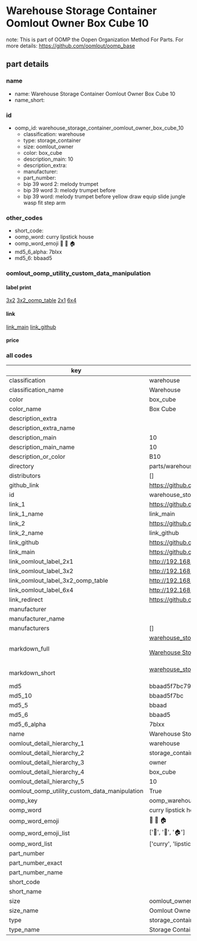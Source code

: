 # Warehouse Storage Container Oomlout Owner Box Cube 10  

note: This is part of OOMP the Oopen Organization Method For Parts. For more details: https://github.com/oomlout/oomp_base

##  part details
  







### name
* name: Warehouse Storage Container Oomlout Owner Box Cube 10
* name_short: 
### id
* oomp_id: warehouse_storage_container_oomlout_owner_box_cube_10
  * classification: warehouse
  * type: storage_container
  * size: oomlout_owner
  * color: box_cube
  * description_main: 10
  * description_extra: 
  * manufacturer: 
  * part_number: 
  * bip 39 word 2: melody trumpet
  * bip 39 word 3: melody trumpet before
  * bip 39 word: melody trumpet before yellow draw equip slide jungle wasp fit step arm

### other_codes
* short_code: 
* oomp_word: curry lipstick house
* oomp_word_emoji :curry: :lipstick: :house:
* md5_6_alpha: 7blxx
* md5_6: bbaad5






### oomlout_oomp_utility_custom_data_manipulation
#### label print
[3x2](http://192.168.1.245:1112/?label=oomp%207blxx)
[3x2_oomp_table](http://192.168.1.108:1112/?label=oomp%207blxx)
[2x1](http://192.168.1.242:1112/?label=oomp%207blxx)
[6x4](http://192.168.1.55:1112/?label=oomp%207blxx)    

#### link

[link_main](https://github.com/oomlout/oomlout_oomp_version_1_messy/tree/main/parts/warehouse_storage_container_oomlout_owner_box_cube_10) [link_github](https://github.com/oomlout/oomlout_oomp_version_1_messy/tree/main/parts/warehouse_storage_container_oomlout_owner_box_cube_10)                             

#### price







### all codes 
| key | value |  
| --- | --- |  
| classification | warehouse |  
| classification_name | Warehouse |  
| color | box_cube |  
| color_name | Box Cube |  
| description_extra |  |  
| description_extra_name |  |  
| description_main | 10 |  
| description_main_name | 10 |  
| description_or_color | B10 |  
| directory | parts/warehouse_storage_container_oomlout_owner_box_cube_10 |  
| distributors | [] |  
| github_link | https://github.com/oomlout/oomlout_oomp_part_src/tree/main/parts/warehouse_storage_container_oomlout_owner_box_cube_10 |  
| id | warehouse_storage_container_oomlout_owner_box_cube_10 |  
| link_1 | https://github.com/oomlout/oomlout_oomp_version_1_messy/tree/main/parts/warehouse_storage_container_oomlout_owner_box_cube_10 |  
| link_1_name | link_main |  
| link_2 | https://github.com/oomlout/oomlout_oomp_version_1_messy/tree/main/parts/warehouse_storage_container_oomlout_owner_box_cube_10 |  
| link_2_name | link_github |  
| link_github | https://github.com/oomlout/oomlout_oomp_version_1_messy/tree/main/parts/warehouse_storage_container_oomlout_owner_box_cube_10 |  
| link_main | https://github.com/oomlout/oomlout_oomp_version_1_messy/tree/main/parts/warehouse_storage_container_oomlout_owner_box_cube_10 |  
| link_oomlout_label_2x1 | http://192.168.1.242:1112/?label=oomp%207blxx |  
| link_oomlout_label_3x2 | http://192.168.1.245:1112/?label=oomp%207blxx |  
| link_oomlout_label_3x2_oomp_table | http://192.168.1.108:1112/?label=oomp%207blxx |  
| link_oomlout_label_6x4 | http://192.168.1.55:1112/?label=oomp%207blxx |  
| link_redirect | https://github.com/oomlout/oomlout_oomp_version_1_messy/tree/main/parts/warehouse_storage_container_oomlout_owner_box_cube_10 |  
| manufacturer |  |  
| manufacturer_name |  |  
| manufacturers | [] |  
| markdown_full | [warehouse_storage_container_oomlout_owner_box_cube_10](none)<br>[](none)<br>[Warehouse Storage Container Oomlout Owner Box Cube 10](none)<br><br> |  
| markdown_short | [warehouse_storage_container_oomlout_owner_box_cube_10](none)<br><br> |  
| md5 | bbaad5f7bc79197130a13ff0287a6454 |  
| md5_10 | bbaad5f7bc |  
| md5_5 | bbaad |  
| md5_6 | bbaad5 |  
| md5_6_alpha | 7blxx |  
| name | Warehouse Storage Container Oomlout Owner Box Cube 10 |  
| oomlout_detail_hierarchy_1 | warehouse |  
| oomlout_detail_hierarchy_2 | storage_container |  
| oomlout_detail_hierarchy_3 | owner |  
| oomlout_detail_hierarchy_4 | box_cube |  
| oomlout_detail_hierarchy_5 | 10 |  
| oomlout_oomp_utility_custom_data_manipulation | True |  
| oomp_key | oomp_warehouse_storage_container_oomlout_owner_box_cube_10 |  
| oomp_word | curry lipstick house |  
| oomp_word_emoji | :curry: :lipstick: :house: |  
| oomp_word_emoji_list | [':curry:', ':lipstick:', ':house:'] |  
| oomp_word_list | ['curry', 'lipstick', 'house'] |  
| part_number |  |  
| part_number_exact |  |  
| part_number_name |  |  
| short_code |  |  
| short_name |  |  
| size | oomlout_owner |  
| size_name | Oomlout Owner |  
| type | storage_container |  
| type_name | Storage Container |  
